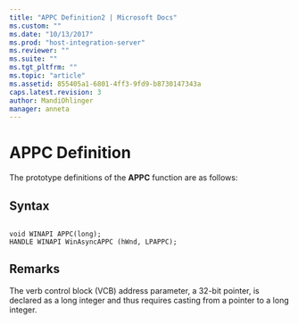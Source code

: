 ```yaml
---
title: "APPC Definition2 | Microsoft Docs"
ms.custom: ""
ms.date: "10/13/2017"
ms.prod: "host-integration-server"
ms.reviewer: ""
ms.suite: ""
ms.tgt_pltfrm: ""
ms.topic: "article"
ms.assetid: 855405a1-6801-4ff3-9fd9-b8730147343a
caps.latest.revision: 3
author: MandiOhlinger
manager: anneta
---
```

# APPC Definition
The prototype definitions of the **APPC** function are as follows:  
  
## Syntax  
  
```  
  
void WINAPI APPC(long);  
HANDLE WINAPI WinAsyncAPPC (hWnd, LPAPPC);  
```  
  
## Remarks  
 The verb control block (VCB) address parameter, a 32-bit pointer, is declared as a long integer and thus requires casting from a pointer to a long integer.